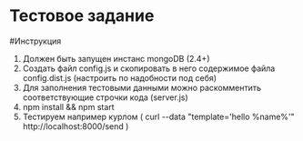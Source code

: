 Тестовое задание
===========

#Инструкция

1. Должен быть запущен инстанс mongoDB (2.4+)
2. Создать файл config.js и скопировать в него содержимое файла config.dist.js (настроить по надобности под себя)
3. Для заполнения тестовыми данными можно раскомментить соответствующие строчки кода (server.js)
4. npm install && npm start
5. Тестируем например курлом (  curl --data "template='hello %name%'" http://localhost:8000/send  )